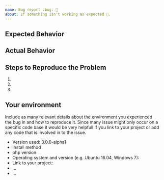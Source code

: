 ```yaml
---
name: Bug report :bug: 🐛
about: If something isn't working as expected 🤔.
---
```


<!-- Provide a general summary of the issue in the Title above -->

## Expected Behavior
<!-- Please describe what you expected to be happening here. -->


## Actual Behavior
<!-- What is happening currently -->

## Steps to Reproduce the Problem

  1.
  2.
  3.

## Your environment

Include as many relevant details about the environment you experienced the bug in and how to reproduce it.
Since many issue might only occur on a specific code base it would be very helpfull if you link to your project
or add any code that is involved in to the issue.

* Version used: 3.0.0-alpha1
* Install method
* php version
* Operating system and version (e.g. Ubuntu 16.04, Windows 7):
* Link to your project:
* ...
* ...
